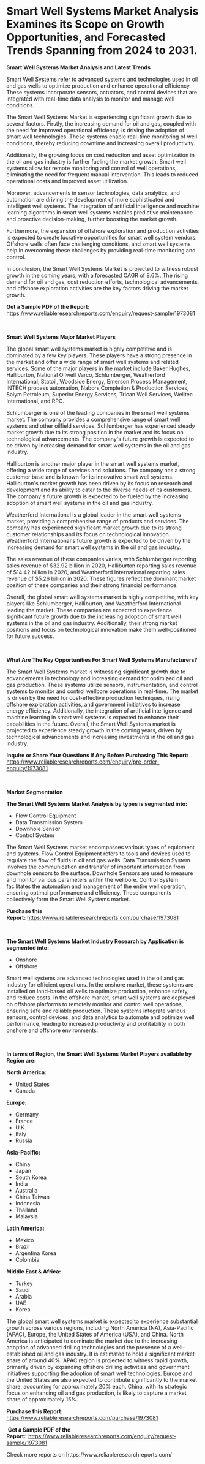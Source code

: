 <p><h1>Smart Well Systems Market Analysis Examines its Scope on Growth Opportunities, and Forecasted Trends Spanning from 2024 to 2031.</h1></p><p><strong>Smart Well Systems Market Analysis and Latest Trends</strong></p>
<p><p>Smart Well Systems refer to advanced systems and technologies used in oil and gas wells to optimize production and enhance operational efficiency. These systems incorporate sensors, actuators, and control devices that are integrated with real-time data analysis to monitor and manage well conditions.</p><p>The Smart Well Systems Market is experiencing significant growth due to several factors. Firstly, the increasing demand for oil and gas, coupled with the need for improved operational efficiency, is driving the adoption of smart well technologies. These systems enable real-time monitoring of well conditions, thereby reducing downtime and increasing overall productivity.</p><p>Additionally, the growing focus on cost reduction and asset optimization in the oil and gas industry is further fueling the market growth. Smart well systems allow for remote monitoring and control of well operations, eliminating the need for frequent manual intervention. This leads to reduced operational costs and improved asset utilization.</p><p>Moreover, advancements in sensor technologies, data analytics, and automation are driving the development of more sophisticated and intelligent well systems. The integration of artificial intelligence and machine learning algorithms in smart well systems enables predictive maintenance and proactive decision-making, further boosting the market growth.</p><p>Furthermore, the expansion of offshore exploration and production activities is expected to create lucrative opportunities for smart well system vendors. Offshore wells often face challenging conditions, and smart well systems help in overcoming these challenges by providing real-time monitoring and control.</p><p>In conclusion, the Smart Well Systems Market is projected to witness robust growth in the coming years, with a forecasted CAGR of 8.6%. The rising demand for oil and gas, cost reduction efforts, technological advancements, and offshore exploration activities are the key factors driving the market growth.</p></p>
<p><strong>Get a Sample PDF of the Report:&nbsp;</strong> <a href="https://www.reliableresearchreports.com/enquiry/request-sample/1973081">https://www.reliableresearchreports.com/enquiry/request-sample/1973081</a></p>
<p>&nbsp;</p>
<p><strong>Smart Well Systems Major Market Players</strong></p>
<p><p>The global smart well systems market is highly competitive and is dominated by a few key players. These players have a strong presence in the market and offer a wide range of smart well systems and related services. Some of the major players in the market include Baker Hughes, Halliburton, National Oilwell Varco, Schlumberger, Weatherford International, Statoil, Woodside Energy, Emerson Process Management, INTECH process automation, Nabors Completion & Production Services, Salym Petroleum, Superior Energy Services, Trican Well Services, Welltec International, and RPC.</p><p>Schlumberger is one of the leading companies in the smart well systems market. The company provides a comprehensive range of smart well systems and other oilfield services. Schlumberger has experienced steady market growth due to its strong position in the market and its focus on technological advancements. The company's future growth is expected to be driven by increasing demand for smart well systems in the oil and gas industry.</p><p>Halliburton is another major player in the smart well systems market, offering a wide range of services and solutions. The company has a strong customer base and is known for its innovative smart well systems. Halliburton's market growth has been driven by its focus on research and development and its ability to cater to the diverse needs of its customers. The company's future growth is expected to be fueled by the increasing adoption of smart well systems in the oil and gas industry.</p><p>Weatherford International is a global leader in the smart well systems market, providing a comprehensive range of products and services. The company has experienced significant market growth due to its strong customer relationships and its focus on technological innovation. Weatherford International's future growth is expected to be driven by the increasing demand for smart well systems in the oil and gas industry.</p><p>The sales revenue of these companies varies, with Schlumberger reporting sales revenue of $32.92 billion in 2020, Halliburton reporting sales revenue of $14.42 billion in 2020, and Weatherford International reporting sales revenue of $5.26 billion in 2020. These figures reflect the dominant market position of these companies and their strong financial performance.</p><p>Overall, the global smart well systems market is highly competitive, with key players like Schlumberger, Halliburton, and Weatherford International leading the market. These companies are expected to experience significant future growth due to the increasing adoption of smart well systems in the oil and gas industry. Additionally, their strong market positions and focus on technological innovation make them well-positioned for future success.</p></p>
<p>&nbsp;</p>
<p><strong>What Are The Key Opportunities For Smart Well Systems Manufacturers?</strong></p>
<p><p>The Smart Well Systems market is witnessing significant growth due to advancements in technology and increasing demand for optimized oil and gas production. These systems utilize sensors, instrumentation, and control systems to monitor and control wellbore operations in real-time. The market is driven by the need for cost-effective production techniques, rising offshore exploration activities, and government initiatives to increase energy efficiency. Additionally, the integration of artificial intelligence and machine learning in smart well systems is expected to enhance their capabilities in the future. Overall, the Smart Well Systems market is projected to experience steady growth in the coming years, driven by technological advancements and increasing investments in the oil and gas industry.</p></p>
<p><strong>Inquire or Share Your Questions If Any Before Purchasing This Report:</strong> <a href="https://www.reliableresearchreports.com/enquiry/pre-order-enquiry/1973081">https://www.reliableresearchreports.com/enquiry/pre-order-enquiry/1973081</a></p>
<p>&nbsp;</p>
<p><strong>Market Segmentation</strong></p>
<p><strong>The Smart Well Systems Market Analysis by types is segmented into:</strong></p>
<p><ul><li>Flow Control Equipment</li><li>Data Transmission System</li><li>Downhole Sensor</li><li>Control System</li></ul></p>
<p><p>The Smart Well Systems market encompasses various types of equipment and systems. Flow Control Equipment refers to tools and devices used to regulate the flow of fluids in oil and gas wells. Data Transmission System involves the communication and transfer of important information from downhole sensors to the surface. Downhole Sensors are used to measure and monitor various parameters within the wellbore. Control System facilitates the automation and management of the entire well operation, ensuring optimal performance and efficiency. These components collectively form the Smart Well Systems market.</p></p>
<p><strong>Purchase this Report:&nbsp;</strong><a href="https://www.reliableresearchreports.com/purchase/1973081">https://www.reliableresearchreports.com/purchase/1973081</a></p>
<p>&nbsp;</p>
<p><strong>The Smart Well Systems Market Industry Research by Application is segmented into:</strong></p>
<p><ul><li>Onshore</li><li>Offshore</li></ul></p>
<p><p>Smart well systems are advanced technologies used in the oil and gas industry for efficient operations. In the onshore market, these systems are installed on land-based oil wells to optimize production, enhance safety, and reduce costs. In the offshore market, smart well systems are deployed on offshore platforms to remotely monitor and control well operations, ensuring safe and reliable production. These systems integrate various sensors, control devices, and data analytics to automate and optimize well performance, leading to increased productivity and profitability in both onshore and offshore environments.</p></p>
<p>&nbsp;</p>
<p><strong>In terms of Region, the Smart Well Systems Market Players available by Region are:</strong></p>
<p>
    <p> <strong> North America: </strong>
        <ul>
            <li>United States</li>
            <li>Canada</li>
        </ul>
        </p> 
    <p> <strong> Europe: </strong>
        <ul>
            <li>Germany</li>
            <li>France</li>
            <li>U.K.</li>
            <li>Italy</li>
            <li>Russia</li>
        </ul>
        </p> 
    <p> <strong> Asia-Pacific: </strong>
        <ul>
            <li>China</li>
            <li>Japan</li>
            <li>South Korea</li>
            <li>India</li>
            <li>Australia</li>
            <li>China Taiwan</li>
            <li>Indonesia</li>
            <li>Thailand</li>
            <li>Malaysia</li>
        </ul>
        </p> 
    <p> <strong> Latin America: </strong>
        <ul>
            <li>Mexico</li>
            <li>Brazil</li>
            <li>Argentina Korea</li>
            <li>Colombia</li>
        </ul>
        </p> 
    <p> <strong> Middle East & Africa: </strong>
        <ul>
            <li>Turkey</li>
            <li>Saudi</li>
            <li>Arabia</li>
            <li>UAE</li>
            <li>Korea</li>
        </ul>
    </p>
    </p>
<p><p>The global smart well systems market is expected to experience substantial growth across various regions, including North America (NA), Asia-Pacific (APAC), Europe, the United States of America (USA), and China. North America is anticipated to dominate the market due to the increasing adoption of advanced drilling technologies and the presence of a well-established oil and gas industry. It is estimated to hold a significant market share of around 40%. APAC region is projected to witness rapid growth, primarily driven by expanding offshore drilling activities and government initiatives supporting the adoption of smart well technologies. Europe and the United States are also expected to contribute significantly to the market share, accounting for approximately 20% each. China, with its strategic focus on enhancing oil and gas production, is likely to capture a market share of approximately 15%.</p></p>
<p><strong>Purchase this Report: </strong><a href="https://www.reliableresearchreports.com/purchase/1973081">https://www.reliableresearchreports.com/purchase/1973081</a></p>
<p>&nbsp;<strong>Get a Sample PDF of the Report:&nbsp;&nbsp;</strong><a href="https://www.reliableresearchreports.com/enquiry/request-sample/1973081">https://www.reliableresearchreports.com/enquiry/request-sample/1973081</a></p>
<p><strong></strong></p>
<p>Check more reports on https://www.reliableresearchreports.com/</p>